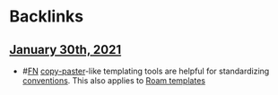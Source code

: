 
# Backlinks
## [January 30th, 2021](<January 30th, 2021.md>)
- #[FN](<FN.md>) [copy-paster](<copy-paster.md>)-like templating tools are helpful for standardizing [conventions](<conventions.md>). This also applies to [Roam templates](<Roam templates.md>)

